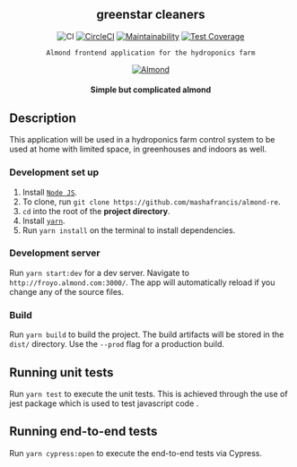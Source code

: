 <div align="center">

## greenstar cleaners

![CI](https://github.com/almond-hydroponics/almond-re/workflows/CI/badge.svg)
[![CircleCI](https://circleci.com/gh/almond-hydroponics/almond-re.svg?style=svg)](https://circleci.com/gh/almond-hydroponics/almond-re)
[![Maintainability](https://api.codeclimate.com/v1/badges/1787ab6745c18d366de9/maintainability)](https://codeclimate.com/github/almond-hydroponics/almond-re/maintainability)
[![Test Coverage](https://api.codeclimate.com/v1/badges/1787ab6745c18d366de9/test_coverage)](https://codeclimate.com/github/almond-hydroponics/almond-re/test_coverage)

</div>

<div align="center">

    Almond frontend application for the hydroponics farm

[![Almond](../public/images/readme.svg)](https://almond-re-staging.herokuapp.com/)

#### Simple but complicated almond

</div>

## Description

This application will be used in a hydroponics farm control system to be used at home with limited space, in greenhouses and indoors as well.

### Development set up

1. Install [`Node JS`](https://nodejs.org/en/).
2. To clone, run `git clone https://github.com/mashafrancis/almond-re`.
3. `cd` into the root of the **project directory**.
4. Install [`yarn`](https://yarnpkg.com/en/docs/install#mac-stable).
5. Run `yarn install` on the terminal to install dependencies.

### Development server

Run `yarn start:dev` for a dev server. Navigate to `http://froyo.almond.com:3000/`. The app will automatically reload if you change any of the source files.

### Build

Run `yarn build` to build the project. The build artifacts will be stored in the `dist/` directory. Use the `--prod` flag for a production build.

## Running unit tests

Run `yarn test` to execute the unit tests. This is achieved through the use of jest package which is used to test javascript code .

## Running end-to-end tests

Run `yarn cypress:open` to execute the end-to-end tests via Cypress.
